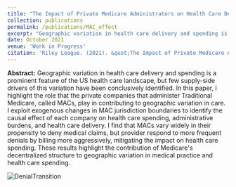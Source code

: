 ```yaml
---
title: "The Impact of Private Medicare Administrators on Health Care Delivery"
collection: publications
permalink: /publications/MAC_effect
excerpt: "Geographic variation in health care delivery and spending is a prominent feature of the US health care landscape, but few supply-side drivers of this variation have been conclusively identified. In this paper, I highlight the role that the private companies that administer Traditional Medicare, called MACs, play in contributing to geographic variation in care. I exploit exogenous changes in MAC jurisdiction boundaries to identify the causal effect of each company on health care spending, administrative burdens, and health care delivery. I find that MACs vary widely in their propensity to deny medical claims, but provider respond to more frequent denials by billing more aggressively, mitigating the impact on health care spending. These results highlight the contribution of Medicare's decentralized structure to geographic variation in medical practice and health care spending."
date: October 2021
venue: 'Work in Progress'
citation: 'Riley League. (2021). &quot;The Impact of Private Medicare Administrators on Health Care Delivery&quot; Work in Progress.'
---
```


**Abstract:** Geographic variation in health care delivery and spending is a prominent feature of the US health care landscape, but few supply-side drivers of this variation have been conclusively identified. In this paper, I highlight the role that the private companies that administer Traditional Medicare, called MACs, play in contributing to geographic variation in care. I exploit exogenous changes in MAC jurisdiction boundaries to identify the causal effect of each company on health care spending, administrative burdens, and health care delivery. I find that MACs vary widely in their propensity to deny medical claims, but provider respond to more frequent denials by billing more aggressively, mitigating the impact on health care spending. These results highlight the contribution of Medicare's decentralized structure to geographic variation in medical practice and health care spending. 

![DenialTransition](https://rileyleague.github.io/images/transition_deny.png)
